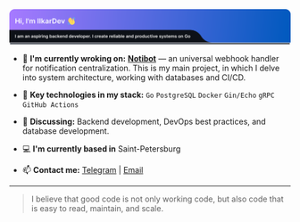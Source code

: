 <img src="./Header.svg" alt="Alt" width="1024"/>

- 🔭 **I'm currently wroking on:** [**Notibot**](https://github.com/IIkarDev/Notibot) — an universal webhook handler for notification centralization. This is my main project, in which I delve into system architecture, working with databases and CI/CD.
  
- 🌱 **Key technologies in my stack:**
  `Go` `PostgreSQL` `Docker` `Gin/Echo` `gRPC` `GitHub Actions`

- 💬 **Discussing:** Backend development, DevOps best practices, and database development.

- 💻 **I'm currently based in** Saint-Petersburg

- 📫 **Contact me:** [Telegram](https://t.me/TarasVolkovich) | [Email](mailto:iikardev@gmail.com)

---

> I believe that good code is not only working code, but also code that is easy to read, maintain, and scale.
